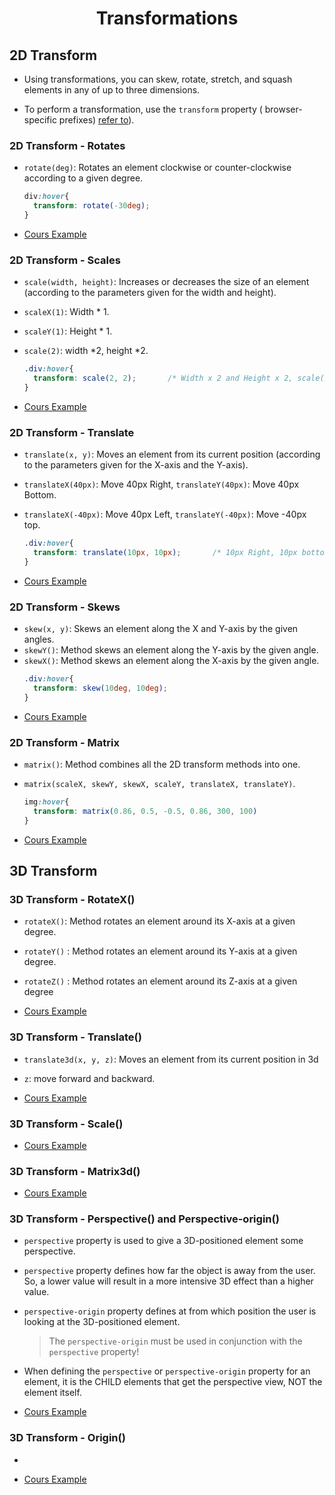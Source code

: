 # <center>Transformations</center>

## 2D Transform

* Using transformations, you can skew, rotate, stretch, and squash elements in any of up to three dimensions.

* To perform a transformation, use the `transform` property ( browser-specific prefixes) [refer to](http://caniuse.com)).

### 2D Transform - Rotates

* `rotate(deg)`: Rotates an element clockwise or counter-clockwise according to a given degree.
  
  ```css
  div:hover{
    transform: rotate(-30deg);
  }
  ```
* [Cours Example](./cours/2dTransform-rotate.html)

### 2D Transform - Scales

* `scale(width, height)`: Increases or decreases the size of an element (according to the parameters given for the width and height). 
* `scaleX(1)`: Width \* 1.
* `scaleY(1)`: Height \* 1.
* `scale(2)`: width \*2, height \*2.
  
  ```css
  .div:hover{
    transform: scale(2, 2);       /* Width x 2 and Height x 2, scale(2): width and height x 2 */
  }
  ```

* [Cours Example](./cours/2dTransform-scale.html)

### 2D Transform - Translate

* `translate(x, y)`: Moves an element from its current position (according to the parameters given for the X-axis and the Y-axis).

* `translateX(40px)`: Move 40px Right, `translateY(40px)`: Move 40px Bottom.
* `translateX(-40px)`: Move 40px Left, `translateY(-40px)`: Move -40px top.
  
  ```css
  .div:hover{
    transform: translate(10px, 10px);       /* 10px Right, 10px bottom (Left and Top use (-10px, -10px))*/
  }
  ```

* [Cours Example](./cours/2dTransform-translate.html)

### 2D Transform - Skews

* `skew(x, y)`: Skews an element along the X and Y-axis by the given angles.
* `skewY()`: Method skews an element along the Y-axis by the given angle.
* `skewX()`: Method skews an element along the X-axis by the given angle.
  ```css
  .div:hover{
    transform: skew(10deg, 10deg);       
  }
  ```
* [Cours Example](./cours/2dTransform-skew.html)

### 2D Transform - Matrix 

* `matrix()`: Method combines all the 2D transform methods into one.

* `matrix(scaleX, skewY, skewX, scaleY, translateX, translateY)`.

  ```css
  img:hover{
    transform: matrix(0.86, 0.5, -0.5, 0.86, 300, 100)
  }
  ```
  
* [Cours Example](./cours/2dTransform-matrix.html)

## 3D Transform

### 3D Transform - RotateX()

* `rotateX()`: Method rotates an element around its X-axis at a given degree.
* `rotateY()` : Method rotates an element around its Y-axis at a given degree.
* `rotateZ()` : Method rotates an element around its Z-axis at a given degree

* [Cours Example](./cours/3dTransform-Rotate-X-Y-Z.html)

### 3D Transform - Translate()

* `translate3d(x, y, z)`: Moves an element from its current position in 3d

* `z`: move forward and backward.

* [Cours Example](./cours/3dTransform-Translate.html)

### 3D Transform - Scale()


* [Cours Example](./cours/3dTransform-Scale.html)

### 3D Transform - Matrix3d()

* [Cours Example](./cours/3dTransform-Matrix.html)

### 3D Transform - Perspective() and Perspective-origin()

* `perspective` property is used to give a 3D-positioned element some perspective.
* `perspective` property defines how far the object is away from the user. So, a lower value will result in a more intensive 3D effect than a higher value.
* `perspective-origin` property defines at from which position the user is looking at the 3D-positioned element.
    
    > The `perspective-origin` must be used in conjunction with the `perspective` property!

* When defining the `perspective` or `perspective-origin` property for an element, it is the CHILD elements that get the perspective view, NOT the element itself.

* [Cours Example](./cours/3dTransform-Perspective.html)

### 3D Transform - Origin()

* 

* [Cours Example](./cours/3dTransform-Origin.html)

